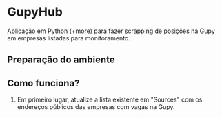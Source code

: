 # GupyHub
Aplicação em Python (+more) para fazer scrapping de posições na Gupy em empresas listadas para monitoramento.

## Preparação do ambiente


## Como funciona?
1. Em primeiro lugar, atualize a lista existente em "Sources" com os endereços públicos das empresas com vagas na Gupy.
